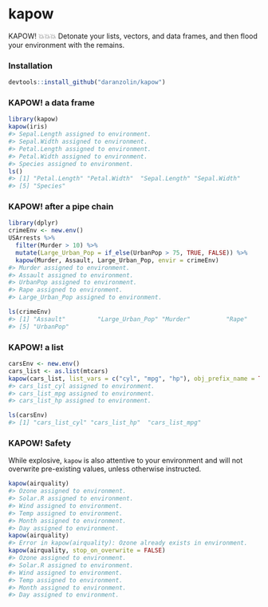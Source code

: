 <!-- README.md is generated from README.Rmd. Please edit that file -->
kapow
=====

KAPOW! 💥💥💥 Detonate your lists, vectors, and data frames, and then flood
your environment with the remains.

### Installation

``` r
devtools::install_github("daranzolin/kapow")
```

### KAPOW! a data frame

``` r
library(kapow)
kapow(iris)
#> Sepal.Length assigned to environment.
#> Sepal.Width assigned to environment.
#> Petal.Length assigned to environment.
#> Petal.Width assigned to environment.
#> Species assigned to environment.
ls()
#> [1] "Petal.Length" "Petal.Width"  "Sepal.Length" "Sepal.Width" 
#> [5] "Species"
```

### KAPOW! after a pipe chain

``` r
library(dplyr)
crimeEnv <- new.env()
USArrests %>% 
  filter(Murder > 10) %>% 
  mutate(Large_Urban_Pop = if_else(UrbanPop > 75, TRUE, FALSE)) %>% 
  kapow(Murder, Assault, Large_Urban_Pop, envir = crimeEnv)
#> Murder assigned to environment.
#> Assault assigned to environment.
#> UrbanPop assigned to environment.
#> Rape assigned to environment.
#> Large_Urban_Pop assigned to environment.

ls(crimeEnv)
#> [1] "Assault"         "Large_Urban_Pop" "Murder"          "Rape"           
#> [5] "UrbanPop"
```

### KAPOW! a list

``` r
carsEnv <- new.env()
cars_list <- as.list(mtcars)
kapow(cars_list, list_vars = c("cyl", "mpg", "hp"), obj_prefix_name = TRUE, envir = carsEnv)
#> cars_list_cyl assigned to environment.
#> cars_list_mpg assigned to environment.
#> cars_list_hp assigned to environment.

ls(carsEnv)
#> [1] "cars_list_cyl" "cars_list_hp"  "cars_list_mpg"
```

### KAPOW! Safety

While explosive, `kapow` is also attentive to your environment and will
not overwrite pre-existing values, unless otherwise instructed.

``` r
kapow(airquality)
#> Ozone assigned to environment.
#> Solar.R assigned to environment.
#> Wind assigned to environment.
#> Temp assigned to environment.
#> Month assigned to environment.
#> Day assigned to environment.
kapow(airquality)
#> Error in kapow(airquality): Ozone already exists in environment.
kapow(airquality, stop_on_overwrite = FALSE)
#> Ozone assigned to environment.
#> Solar.R assigned to environment.
#> Wind assigned to environment.
#> Temp assigned to environment.
#> Month assigned to environment.
#> Day assigned to environment.
```
